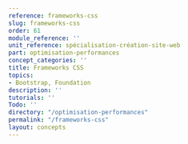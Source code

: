 ```yaml
---
reference: frameworks-css
slug: frameworks-css
order: 61
module_reference: ''
unit_reference: spécialisation-création-site-web
part: optimisation-performances
concept_categories: ''
title: Frameworks CSS
topics:
- Bootstrap, Foundation
description: ''
tutorials: ''
Todo: ''
directory: "/optimisation-performances"
permalink: "/frameworks-css"
layout: concepts
---
```

